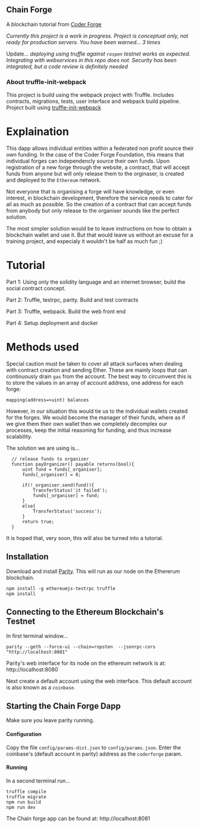 ## Chain Forge

A blockchain tutorial from [Coder Forge](http://coderforge.io)

*Currently this project is a work in progress.*
*Project is conceptual only, not ready for production servers.*
*You have been warned... 3 times*

Update...
*deploying using truffle against `rospen` testnet works as expected. Integrating
with webservices in this repo does not. Security has been integrated, but a
code review is definitely needed*

### About truffle-init-webpack

This project is build using the webpack project with Truffle. Includes contracts, migrations, tests, user interface and webpack build pipeline.
Project built using [truffle-init-webpack](https://github.com/trufflesuite/truffle-init-webpack)

# Explaination

This dapp allows individual entities within a federated non profit source their
own funding. In the case of the Coder Forge Foundation, this means that
individual forges can independencly source their own funds. Upon registration
of a new forge through the website, a contract, that will accept funds from
anyone but will only release them to the orginaser, is created and deployed to
the `Ethereum` network.

Not everyone that is organising a forge will have knowledge, or even interest,
in blockchain development, therefore the service needs to cater for all as much
as possible. So the creation of a contract that can accept funds from anybody
but only release to the organiser sounds like the perfect solution.

The most simpler solution would be to leave instructions on how to obtain a
blockchain wallet and use it. But that would leave us without an excuse for a
training project, and expecialy it wouldn't be half as much fun ;)

# Tutorial

Part 1: Using only the solidity language and an internet browser, build the
social contract concept.

Part 2: Truffle, testrpc, parity. Build and test contracts

Part 3: Truffle, webpack. Build the web front end

Part 4: Setup deployment and docker

# Methods used

Special caution must be taken to cover all attack surfaces when dealing with
contract creation and sending Ether. These are mainly loops that can
continuously drain `gas` from the account. The best way to circumvent this is
to store the values in an array of account address, one address for each forge:

```solidity
mapping(address=>uint) balances
```

However, in our situation this would tie us to the individual wallets created
for the forges. We would become the manager of their funds, where as if we give
them their own wallet then we completely decomplex our processes, keep the
initial reasoning for funding, and thus increase scalability.

The solution we are using is...

```solidity
  // release funds to organizer
  function payOrganizer() payable returns(bool){
      uint fund = funds[_organiser];
      funds[_organiser] = 0;

      if(!_organiser.send(fund)){
          TransferStatus('it failed');
          funds[_organiser] = fund;
      }
      else{
          TransferStatus('success');
      }
      return true;
  }
```

It is hoped that, very soon, this will also be turned into a tutorial.

## Installation

Download and install [Parity](https://github.com/paritytech/parity/releases).
This will run as our node on the Ethererum blockchain.

```
npm install -g ethereumjs-testrpc truffle
npm install
```

## Connecting to the Ethereum Blockchain's Testnet

In first terminal window...
```
parity --geth --force-ui --chain=ropsten  --jsonrpc-cors "http://localhost:8081"
```

Parity's web interface for its node on the ethereum network is at:
http://localhost:8080

Next create a default account using the web interface. This default account is
also known as a `coinbase`.

## Starting the Chain Forge Dapp

Make sure you leave parity running.

#### Configuration

Copy the file `config/params-dist.json` to `config/params.json`.
Enter the coinbase's (default account in parity) address as the `coderforge`
param.

#### Running

In a second terminal run...

```
truffle compile
truffle migrate
npm run build
npm run dev
```

The Chain forge app can be found at: http://localhost:8081
